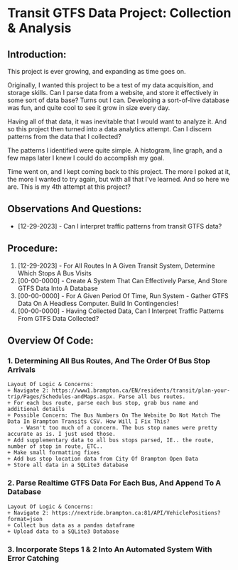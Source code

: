 # Transit GTFS Data Project: Collection & Analysis


## Introduction:
This project is ever growing, and expanding as time goes on.

Originally, I wanted this project to be a test of my data acquisition, and storage skills.
Can I parse data from a website, and store it effectively in some sort of data base? Turns out I can.
Developing a sort-of-live database was fun, and quite cool to see it grow in size every day.

Having all of that data, it was inevitable that I would want to analyze it.
And so this project then turned into a data analytics attempt. Can I discern patterns from the data that I collected?

The patterns I identified were quite simple. A histogram, line graph, and a few maps later I knew I could do accomplish my goal.

Time went on, and I kept coming back to this project. The more I poked at it, the more I wanted to try again, but with all that I've learned.
And so here we are. This is my 4th attempt at this project?


## Observations And Questions:
* [12-29-2023] - Can I interpret traffic patterns from transit GTFS data?


## Procedure:
1. [12-29-2023] - For All Routes In A Given Transit System, Determine Which Stops A Bus Visits
2. [00-00-0000] - Create A System That Can Effectively Parse, And Store GTFS Data Into A Database
3. [00-00-0000] - For A Given Period Of Time, Run System - Gather GTFS Data On A Headless Computer. Build In Contingencies!
4. [00-00-0000] - Having Collected Data, Can I Interpret Traffic Patterns From GTFS Data Collected?


## Overview Of Code:

### 1. Determining All Bus Routes, And The Order Of Bus Stop Arrivals
	Layout Of Logic & Concerns:
	+ Navigate 2: https://www1.brampton.ca/EN/residents/transit/plan-your-trip/Pages/Schedules-andMaps.aspx. Parse all bus routes.
	+ For each bus route, parse each bus stop, grab bus name and additional details
	+ Possible Concern: The Bus Numbers On The Website Do Not Match The Data In Brampton Transits CSV. How Will I Fix This?
		- Wasn't too much of a concern. The bus stop names were pretty accurate as is. I just used those.
	+ Add supplementary data to all bus stops parsed, IE.. the route, number of stop in route, ETC..
	+ Make small formatting fixes
	+ Add bus stop location data from City Of Brampton Open Data
	+ Store all data in a SQLite3 database


### 2. Parse Realtime GTFS Data For Each Bus, And Append To A Database
	Layout Of Logic & Concerns:
	+ Navigate 2: https://nextride.brampton.ca:81/API/VehiclePositions?format=json
	+ Collect bus data as a pandas dataframe
	+ Upload data to a SQLite3 Database


### 3. Incorporate Steps 1 & 2 Into An Automated System With Error Catching
